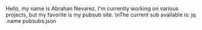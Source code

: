 Hello, my name is Abrahan Nevarez. I'm currently working on various projects, but my favorite is my pubsub site.
\nThe current sub available is: 
jq .name pubsubs.json
